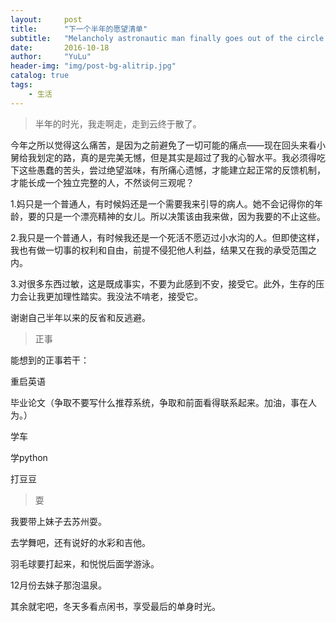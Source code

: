 ```yaml
---
layout:     post
title:      "下一个半年的愿望清单"
subtitle:   "Melancholy astronautic man finally goes out of the circle  "
date:       2016-10-18
author:     "YuLu"
header-img: "img/post-bg-alitrip.jpg"
catalog: true
tags:
    - 生活
---
```

> 半年的时光，我走啊走，走到云终于散了。

今年之所以觉得这么痛苦，是因为之前避免了一切可能的痛点——现在回头来看小舅给我划定的路，真的是完美无憾，但是其实是超过了我的心智水平。我必须得吃下这些愚蠢的苦头，尝过绝望滋味，有所痛心遗憾，才能建立起正常的反馈机制，才能长成一个独立完整的人，不然谈何三观呢？

1.妈只是一个普通人，有时候妈还是一个需要我来引导的病人。她不会记得你的年龄，要的只是一个漂亮精神的女儿。所以决策该由我来做，因为我要的不止这些。

2.我只是一个普通人，有时候我还是一个死活不愿迈过小水沟的人。但即使这样，我也有做一切事的权利和自由，前提不侵犯他人利益，结果又在我的承受范围之内。

3.对很多东西过敏，这是既成事实，不要为此感到不安，接受它。此外，生存的压力会让我更加理性踏实。我没法不啃老，接受它。

谢谢自己半年以来的反省和反逃避。


> 正事

能想到的正事若干：

重启英语

毕业论文（争取不要写什么推荐系统，争取和前面看得联系起来。加油，事在人为。）

学车

学python

打豆豆


> 耍

我要带上妹子去苏州耍。

去学舞吧，还有说好的水彩和吉他。

羽毛球要打起来，和悦悦后面学游泳。

12月份去妹子那泡温泉。

其余就宅吧，冬天多看点闲书，享受最后的单身时光。











